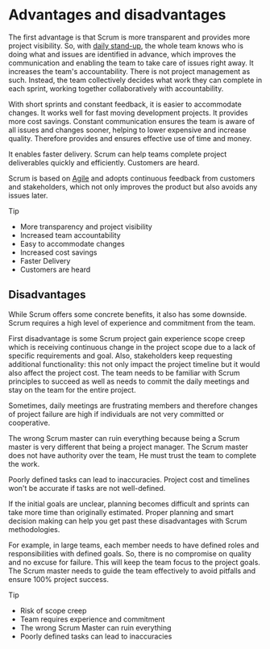 # Advantages and disadvantages

The first advantage is that Scrum is more transparent and provides more project visibility. So, with [daily stand-up](../scrum/daily-scrum.md), the whole team knows who is doing what and issues are identified in advance, which improves the communication and enabling the team to take care of issues right away. It increases the team's accountability. There is not project management as such. Instead, the team collectively decides what work they can complete in each sprint, working together collaboratively with accountability.

With short sprints and constant feedback, it is easier to accommodate changes. It works well for fast moving development projects. It provides more cost savings. Constant communication ensures the team is aware of all issues and changes sooner, helping to lower expensive and increase quality. Therefore provides and ensures effective use of time and money.

It enables faster delivery. Scrum can help teams complete project deliverables quickly and efficiently. Customers are heard.

Scrum is based on [Agile](../agile/index.md) and adopts continuous feedback from customers and stakeholders, which not only improves the product but also avoids any issues later.

>[!TIP]
> - More transparency and project visibility 
> - Increased team accountability
> - Easy to accommodate changes
> - Increased cost savings
> - Faster Delivery
> - Customers are heard

## Disadvantages

While Scrum offers some concrete benefits, it also has some downside. Scrum requires a high level of experience and commitment from the team.

First disadvantage is some Scrum project gain experience scope creep which is receiving continuous change in the project scope due to a lack of specific requirements and goal. Also, stakeholders keep requesting additional functionality: this not only impact the project timeline but it would also affect the project cost. The team needs to be familiar with Scrum principles to succeed as well as needs to commit the daily meetings and stay on the team for the entire project.

Sometimes, daily meetings are frustrating members and therefore changes of project failure are high if individuals are not very committed or cooperative.

The wrong Scrum master can ruin everything because being a Scrum master is very different that being a project manager. The Scrum master does not have authority over the team, He must trust the team to complete the work.

Poorly defined tasks can lead to inaccuracies. Project cost and timelines won't be accurate if tasks are not well-defined.

If the initial goals are unclear, planning becomes difficult and sprints can take more time than originally estimated. Proper planning and smart decision making can help you get past these disadvantages with Scrum methodologies.

For example, in large teams, each member needs to have defined roles and responsibilities with defined goals. So, there is no compromise on quality and no excuse for failure. This will keep the team focus to the project goals. The Scrum master needs to guide the team effectively to avoid pitfalls and ensure 100% project success.

>[!TIP]
> - Risk of scope creep
> - Team requires experience and commitment
> - The wrong Scrum Master can ruin everything
> - Poorly defined tasks can lead to inaccuracies
